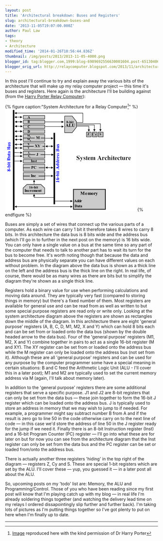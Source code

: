 ```yaml
---
layout: post
title: 'Architectural breakdown: Buses and Registers'
slug: architectural-breakdown-buses-and
date: '2013-11-05T19:07:00.000Z'
author: Paul Law
tags:
- theory
- Architecture
modified_time: '2014-01-26T10:56:44.836Z'
thumbnail: /img/posts/2013/2013-11-05-4000.png
blogger_id: tag:blogger.com,1999:blog-6989692556630001604.post-6513040670104646455
blogger_orig_url: http://relaycomputer.blogspot.com/2013/11/architectural-breakdown-buses-and.html
---
```


In this post I'll continue to try and explain away the various bits of the 
architecture that will make up my relay computer project — this time it's 
buses and registers. Here again is the architecture I'll be building against 
(from the [Harry Porter Relay Computer](http://web.cecs.pdx.edu/~harry/Relay/index.html)):

{% figure caption:"System Architecture for a Relay Computer[^1]" %}
![System Architecture for a Relay Computer](/assets/img/posts/2013/2013-11-05-0000.png)
{% endfigure %}

Buses are simply a set of wires that 
connect up the various parts of a computer. As each wire can carry 1 bit it 
therefore takes 8 wires to carry 8 bits. In this architecture the data bus is 
8 bits wide and the address bus (which I'll go in to further in the next post 
on the memory) is 16 bits wide. You can only have a single value on a bus at 
the same time so any part of the computer that needs to talk to another part 
has to wait its turn for the bus to become free. It's worth noting though that 
because the data and address bus are physically separate you can have 
different values on each without problem. In the diagram above the data bus is 
shown as a thick line on the left and the address bus is the thick line on the 
right. In real life, of course, there would be as many wires as there are bits 
but to simplify the diagram they're shown as a single thick 
line.

Registers hold a binary value for use when 
performing calculations and moving data around. They are typically very fast 
(compared to storing things in memory) but there's a fixed number of them. 
Most registers are available for general use and can be read from as well as 
written to but some special purpose registers are read only or write only. 
Looking at the system architecture diagram above the registers are shown as 
rectangles down the middle of the diagram. In this architecture there are 
eight 'general purpose' registers (A, B, C, D, M1, M2, X and Y) which can hold 
8 bits each and can be set from or loaded onto the data bus (shown by the 
double headed arrow to the data bus). Four of the 'general purpose' registers 
(M1, M2, X and Y) combine together in pairs to act as a single 16-bit register 
(M and XY). The XY register can be set from or loaded onto the address bus 
while the M register can only be loaded onto the address bus (not set from 
it). Although these are all 'general purpose' registers and can be used for 
any purpose by the computer programmer some have a special meaning in certain 
situations: B and C feed the Arithmetic Logic Unit (ALU - I'll cover this in a 
later post); M1 and M2 are typically used to set the current memory address 
via M (again, I'll talk about memory later).

In addition to the 'general purpose' registers there are some additional 
registers that serve a specific purpose. J1 and J2 are 8-bit registers that 
can only be set from the data bus — these join together to form the 16-bit J 
register which can be loaded onto the address bus. J is typically used to 
store an address in memory that we may wish to jump to if needed. For example, 
a programmer might say subtract number B from A and if the result is zero go 
to line 50 in the code otherwise carry on to the next line of code — in this 
case we'd store the address of line 50 in the J register ready for the jump if 
we need it. Finally there is an 8-bit Instruction register (Inst) and a 16-bit 
Program Counter (PC) register — I'll go into what these are for later on but 
for now you can see from the architecture diagram that the Inst register can 
only be set from the data bus and the PC register can be set or loaded 
from/onto the address bus.

There is actually 
another three registers 'hiding' in the top right of the diagram — registers 
Z, Cy and S. These are special 1-bit registers which are set by the ALU. I'll 
cover these — yup, you guessed it — in a later post all about the 
ALU.

So, upcoming posts on my 'todo' list are: 
Memory, the ALU and Programming/Control. Those of you who have been reading 
since my first post will know that I'm playing catch up with my blog — in real 
life I'm already soldering things together (and watching the delivery lead 
time on my relays I ordered dissapointingly slip further and further back). 
I'm taking lots of pictures as I'm putting things together so I've got plenty 
to put on here when I'm finally up to date.

---

[^1]: [Image](http://web.cecs.pdx.edu/~harry/Relay/RelayPaper.htm#Overall%20System%20Architecture) reproduced here with the kind permission of Dr Harry Porter
